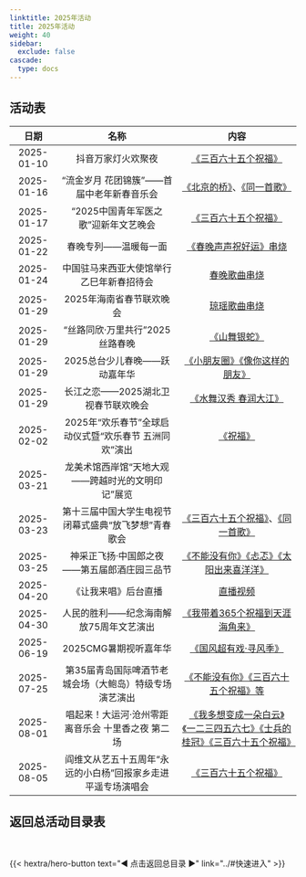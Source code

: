 ```yaml
---
linktitle: 2025年活动
title: 2025年活动
weight: 40
sidebar:
  exclude: false
cascade:
  type: docs
---
```


## 活动表

|日期|名称|内容|
|:-----:|:-----:|:-----:|
|2025-01-10|抖音万家灯火欢聚夜|[《三百六十五个祝福》](../2025/20250110/)|
|2025-01-16|“流金岁月 花团锦簇”——首届中老年新春音乐会|[《北京的桥》](../2025/20250116/#北京的桥)、[《同一首歌》](../2025/20250116/#同一首歌)|
|2025-01-17|“2025中国青年军医之歌”迎新年文艺晚会|[《三百六十五个祝福》](../2025/20250117/)|
|2025-01-22|春晚专列——温暖每一面|[《春晚声声祝好运》串烧](../2025/20250129/#春晚专列温暖每一面)|
|2025-01-24|中国驻马来西亚大使馆举行乙巳年新春招待会|[春晚歌曲串烧](../2025/20250129/#中国驻马来西亚大使馆举行乙巳年新春招待会)|
|2025-01-29|2025年海南省春节联欢晚会|[琼瑶歌曲串烧](../2025/20250129/#2025年海南省春节联欢晚会)|
|2025-01-29|“丝路同欣·万里共行”2025丝路春晚|[《山舞银蛇》](../2025/20250129/#丝路同欣万里共行2025丝路春晚)|
|2025-01-29|2025总台少儿春晚——跃动嘉年华|[《小朋友圈》《像你这样的朋友》](../2025/20250129/#2025总台少儿春晚跃动嘉年华)|
|2025-01-29|长江之恋——2025湖北卫视春节联欢晚会|[《水舞汉秀 春润大江》](../2025/20250129/#长江之恋2025湖北卫视春节联欢晚会)|
|2025-02-02|2025年“欢乐春节”全球启动仪式暨“欢乐春节 五洲同欢”演出|[《祝福》](../2025/20250129/#2025年欢乐春节全球启动仪式暨欢乐春节-五洲同欢演出)|
|2025-03-21|龙美术馆西岸馆“天地大观——跨越时光的文明印记”展览||
|2025-03-23|第十三届中国大学生电视节闭幕式盛典“放飞梦想”青春歌会|[《三百六十五个祝福》](../2025/20250323/#三百六十五个祝福)、[《同一首歌》](../2025/20250323/#同一首歌)|
|2025-03-25|神采正飞扬·中国郎之夜——第五届郎酒庄园三品节|[《不能没有你》《忐忑》《太阳出来喜洋洋》](../2025/20250325/)|
|2025-04-20|《让我来唱》后台直播|[直播视频](../2025/20250420/)|
|2025-04-30|人民的胜利——纪念海南解放75周年文艺演出|[《我带着365个祝福到天涯海角来》](../2025/20250430/)|
|2025-06-19|2025CMG暑期视听嘉年华|[《国风超有戏·寻风季》](../2025/20250619/)|
|2025-07-25|第35届青岛国际啤酒节老城会场（大鲍岛）特级专场演艺演出|[《不能没有你》《三百六十五个祝福》等](../2025/20250725/)|
|2025-08-01|唱起来！大运河·沧州零距离音乐会 十里香之夜 第二场|[《我多想变成一朵白云》《一二三四五六七》《士兵的桂冠》《三百六十五个祝福》](../2025/20250801/)|
|2025-08-05|阎维文从艺五十五周年“永远的小白杨”回报家乡走进平遥专场演唱会|[《三百六十五个祝福》](../2025/20250805/)|

## 返回总活动目录表

<br>

{{< hextra/hero-button text="◀ 点击返回总目录 ▶" link="../#快速进入" >}}
